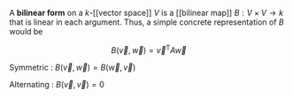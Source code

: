 A **bilinear form** on a $k$-[[vector space]] $V$ is a [[bilinear map]] $B: V \times V \to k$ that is linear in each argument. Thus, a simple concrete representation of $B$ would be

$$
B(\vec{v}, \vec{w}) = \vec{v}^\mathsf{T} A \vec{w}
$$

Symmetric
: $B(\vec{v}, \vec{w}) = B(\vec{w}, \vec{v})$

Alternating
: $B(\vec{v}, \vec{v}) = 0$
